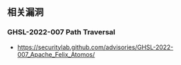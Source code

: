 相关漏洞
---

### GHSL-2022-007 Path Traversal 

- https://securitylab.github.com/advisories/GHSL-2022-007_Apache_Felix_Atomos/

